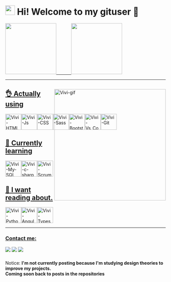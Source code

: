 <!--
**vivianassis/vivianassis** is a ✨ _special_ ✨ repository because its `README.md` (this file) appears on your GitHub profile.

Here are some ideas to get you started:

- 🔭 I’m currently working on ...
- 🌱 I’m currently learning ...
- 👯 I’m looking to collaborate on ...
- 🤔 I’m looking for help with ...
- 💬 Ask me about ...
- 📫 How to reach me: ...
- 😄 Pronouns: ...
- ⚡ Fun fact: ...
-->
#  <img height="30em" src="https://upload.wikimedia.org/wikipedia/commons/b/bf/Front-end-logo-color%402x.png"/> Hi! Welcome to my gituser 🤗    

 <div>
  <a href="https://github.com/vivianassis">
  <img height="160em" src="https://github-readme-stats.vercel.app/api?username=vivianassis&show_icons=true&theme=dracula&include_all_commits=true&count_private=true"/>
  &nbsp&nbsp&nbsp&nbsp&nbsp&nbsp&nbsp&nbsp&nbsp&nbsp
  <img height="160em" src="https://github-readme-stats.vercel.app/api/top-langs/?username=vivianassis&layout=compact&langs_count=16&theme=dracula"/>
    </div><hr/>

  
  <div>
    <img display="flex" margin="0" padding= "0" align="right" alt="Vivi-gif" height="350em" src="https://4.bp.blogspot.com/-T2bVs6xiUks/XHeLMCZlvOI/AAAAAAAUQDU/k-8YrZmX5j4S9VOaOULzqtExdduBcfPtQCLcBGAs/s1600/AW3567431_10.gif">
  </div>    
  
   
  ## 👌 Actually using 
    
  <div style="display: flex" width="50%">
  <img align="center" alt="Vivi-HTML" height="50em" src="https://cdn.jsdelivr.net/gh/devicons/devicon/icons/html5/html5-plain-wordmark.svg">
  <img align="center" alt="Vivi-Js" height="50em" src="https://iconape.com/wp-content/files/ez/353342/svg/javascript-seeklogo.com.svg">
  <img align="center" alt="Vivi-CSS" height="50em" src="https://cdn.jsdelivr.net/gh/devicons/devicon/icons/css3/css3-plain-wordmark.svg">
  <img align="center" alt="Vivi-Sass" height="50em" src="https://cdn.jsdelivr.net/gh/devicons/devicon/icons/sass/sass-original.svg">
  <img align="center" alt="Vivi-Bootstrap" height="50em" src="https://ng-bootstrap.github.io/img/ngb-logo.png">
  <img align="center" alt="Vivi-Vs_Code" height="50em" src="https://res.cloudinary.com/practicaldev/image/fetch/s--HlRNLfSF--/c_imagga_scale,f_auto,fl_progressive,h_1080,q_auto,w_1080/https://dev-to-uploads.s3.amazonaws.com/uploads/articles/lhgvnc0xmaujbgfy3y28.png">
  <img align="center" alt="Vivi-Git" height="50em" src="https://cdn.jsdelivr.net/gh/devicons/devicon/icons/git/git-plain-wordmark.svg"> 
</div>          
                                                                                    
  
 
  ## 🤔 Currently learning 
    
  <div style="display: flex" width="50%"> 
  <img align="center" alt="Vivi-My-SQL" height="50em" src="https://www.pngkey.com/png/full/269-2693201_mysql-logo-circle-png.png">
  <img align="center" alt="Vivi-c-sharp" height="50em" src="https://cdn.jsdelivr.net/gh/devicons/devicon/icons/csharp/csharp-original.svg"> 
   <img align="center" alt="Vivi-Scrum" height="50em" src="https://masterfield.devsome.hu/images/s.png">
</div> 
  
 ## 👀 I want reading about.
 
  <div style="display: flex" width="50%">
  <img align="center" alt="Vivi-Python" height="50em" src="https://cdn.jsdelivr.net/gh/devicons/devicon/icons/python/python-original-wordmark.svg">
  <img align="center" alt="Vivi-Angular" height="50em" src="https://cdn.jsdelivr.net/gh/devicons/devicon/icons/angularjs/angularjs-plain.svg"> 
  <img align="center" alt="Vivi-Typescript" height="50em" src="https://cdn.jsdelivr.net/gh/devicons/devicon/icons/typescript/typescript-original.svg">    
 </div> <hr/>
 
 ### Contact me:
  <div> 
  <a href="https://www.linkedin.com/in/viviana-assis-573874212/" target="_blank"><img src="https://img.shields.io/badge/-LinkedIn-%230077B5?style=for-the-badge&logo=linkedin&logoColor=white" target="_blank"></a> 
  <a href = "mailto:vivianassis11@gmail.com"><img src="https://img.shields.io/badge/-Gmail-%23333?style=for-the-badge&logo=gmail&logoColor=white" target="_blank"></a>
  <a href="https://www.youtube.com/channel/UC-U5xQGEP6vFC50ed9IJiFQ" target="_blank"><img src="https://img.shields.io/badge/YouTube-FF0000?style=for-the-badge&logo=youtube&logoColor=white" target="_blank"></a>
</div>
 
##### 
Notice: <b>I'm not currently posting because I'm studying design theories to improve my projects. <br>
Coming soon back to posts in the repositories</b>
